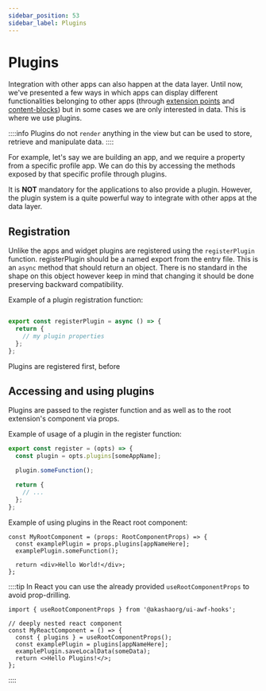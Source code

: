 ```yaml
---
sidebar_position: 53
sidebar_label: Plugins
---
```


# Plugins

Integration with other apps can also happen at the data layer. Until now, we've presented a few ways in which apps can display different functionalities belonging to other apps (through [extension points](./extension_points.md) and [content-blocks](./content_blocks.md)) but in some cases we are only interested in data. This is where we use plugins.

::::info
Plugins do not `render` anything in the view but can be used to store, retrieve and manipulate data.
::::

For example, let's say we are building an app, and we require a property from a specific profile app. We can do this by accessing the methods exposed by that specific profile through plugins.

It is **NOT** mandatory for the applications to also provide a plugin. However, the plugin system is a quite powerful way to integrate with other apps at the data layer.

## Registration
Unlike the apps and widget plugins are registered using the `registerPlugin` function. registerPlugin should be a named export from the entry file. This is an `async` method that should return an object. There is no standard in the shape on this object however keep in mind that changing it should be done preserving backward compatibility.

Example of a plugin registration function:

```ts title="index.ts"

export const registerPlugin = async () => {
  return {
    // my plugin properties
  };
};
```

Plugins are registered first, before

## Accessing and using plugins

Plugins are passed to the register function and as well as to the root extension's component via props.

Example of usage of a plugin in the register function:

```ts
export const register = (opts) => {
  const plugin = opts.plugins[someAppName];

  plugin.someFunction();

  return {
    // ...
  };
};
```

Example of using plugins in the React root component:

```tsx
const MyRootComponent = (props: RootComponentProps) => {
  const examplePlugin = props.plugins[appNameHere];
  examplePlugin.someFunction();

  return <div>Hello World!</div>;
};
```

::::tip
In React you can use the already provided `useRootComponentProps` to avoid prop-drilling.

```tsx
import { useRootComponentProps } from '@akashaorg/ui-awf-hooks';

// deeply nested react component
const MyReactComponent = () => {
  const { plugins } = useRootComponentProps();
  const examplePlugin = plugins[appNameHere];
  examplePlugin.saveLocalData(someData);
  return <>Hello Plugins!</>;
};
```
::::

